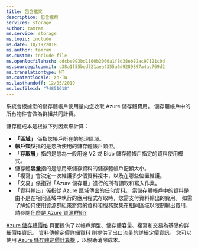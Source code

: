 ```yaml
---
title: 包含檔案
description: 包含檔案
services: storage
author: tamram
ms.service: storage
ms.topic: include
ms.date: 10/19/2018
ms.author: tamram
ms.custom: include file
ms.openlocfilehash: cdcbe993bd1100b2060a1f8d38eb82ac97121c0d
ms.sourcegitcommit: c38a1f55bed721aea4355a6d9289897a4ac769d2
ms.translationtype: MT
ms.contentlocale: zh-TW
ms.lasthandoff: 12/05/2019
ms.locfileid: "74851618"
---
```

系統會根據您的儲存體帳戶使用量向您收取 Azure 儲存體費用。 儲存體帳戶中的所有物件會做為群組共同計費。 

儲存體成本是根據下列因素來計算： 

* **「區域」** 係指您帳戶所在的地理區域。
* **帳戶類型**指的是您所使用的儲存體帳戶類型。 
* 「**存取層**」指的是您為一般用途 V2 或 Blob 儲存體帳戶指定的資料使用模式。
* 儲存體**容量**指的是您用來儲存資料的儲存體帳戶配額大小。
* 「複寫」會決定一次維護多少個資料複本，以及在哪些位置維護。
* 「交易」係指對「Azure 儲存體」進行的所有讀取和寫入作業。
* 「資料輸出」係指從 Azure 區域傳出的任何資料。 當儲存體帳戶中的資料是由不是在相同區域中執行的應用程式存取時，您需支付資料輸出的費用。 如需了解如何使用資源群組來將您的資料和服務聚集在相同區域以限制輸出費用，請參閱[什麼是 Azure 資源群組?](https://docs.microsoft.com/azure/cloud-adoption-framework/govern/resource-consistency/resource-access-management#what-is-an-azure-resource-group) 

[Azure 儲存體價格](https://azure.microsoft.com/pricing/details/storage/) 頁面提供了以帳戶類型、儲存體容量、複寫和交易為基礎的詳細價格資訊。 [資料傳輸定價詳細資料](https://azure.microsoft.com/pricing/details/data-transfers/) 則提供了出口流量的詳細定價資訊。 您可以使用 [Azure 儲存體定價計算機](https://azure.microsoft.com/pricing/calculator/?scenario=data-management) ，以協助消除成本。

